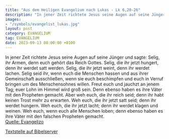 ```yaml
---
title: "Aus dem Heiligen Evangelium nach Lukas - Lk 6,20-26"
description: "In jener Zeit richtete Jesus seine Augen auf seine Jünger und sagte: Selig, ihr Armen, denn euch gehört das Reich Gottes. Selig, die ihr jetzt hungert, denn ihr werdet satt werden. Selig, die ihr jetzt weint, denn ihr werdet lachen. Selig seid ihr, wenn euch die Menschen hassen u...."
images:
- "/symbols/evangelist_lukas.jpg"
layout: post
category: EVANGELIUM
tag: EVANGELIUM
date: 2023-09-13 08:00:00 +0100
---
```

In jener Zeit richtete Jesus seine Augen auf seine Jünger und sagte: Selig, ihr Armen, denn euch gehört das Reich Gottes.
Selig, die ihr jetzt hungert, denn ihr werdet satt werden. Selig, die ihr jetzt weint, denn ihr werdet lachen.
Selig seid ihr, wenn euch die Menschen hassen und aus ihrer Gemeinschaft ausschließen, wenn sie euch beschimpfen und euch in Verruf bringen um des Menschensohnes willen.<!--more-->
Freut euch und jauchzt an jenem Tag; euer Lohn im Himmel wird groß sein. Denn ebenso haben es ihre Väter mit den Propheten gemacht.
Aber weh euch, die ihr reich seid; denn ihr habt keinen Trost mehr zu erwarten.
Weh euch, die ihr jetzt satt seid; denn ihr werdet hungern. Weh euch, die ihr jetzt lacht; denn ihr werdet klagen und weinen.
Weh euch, wenn euch alle Menschen loben; denn ebenso haben es ihre Väter mit den falschen Propheten gemacht.<br>
[Quelle: Evangelizo](https://evangeliumtagfuertag.org/DE/gospel)

[Textstelle auf Bibelserver](https://www.bibleserver.com/EU/Lukas6,20-26)
